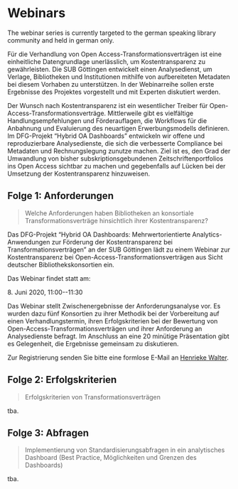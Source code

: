 # Webinars

<!-- the seminars are planned in this document: https://pad.gwdg.de/h_NNI0R_QyWvx8AEp7z3TQ?both -->

<div class="alert alert-info">
  The webinar series is currently targeted to the german speaking library community and held in german only.
</div>

Für die Verhandlung von Open Access-Transformationsverträgen ist eine einheitliche Datengrundlage unerlässlich, um Kostentransparenz zu gewährleisten.
Die SUB Göttingen entwickelt einen Analysedienst, um Verlage, Bibliotheken und Institutionen mithilfe von aufbereiteten Metadaten bei diesem Vorhaben zu unterstützen.
In der Webinarreihe sollen erste Ergebnisse des Projektes vorgestellt und mit Experten diskutiert werden.

Der Wunsch nach Kostentransparenz ist ein wesentlicher Treiber für Open-Access-Transformationsverträge.
Mittlerweile gibt es vielfältige Handlungsempfehlungen und Förderauflagen, die Workflows für die Anbahnung und Evaluierung des neuartigen Erwerbungsmodells definieren.
Im DFG-Projekt “Hybrid OA Dashboards” entwickeln wir offene und reproduzierbare Analysedienste, die sich die verbesserte Compliance bei Metadaten und Rechnungslegung zunutze machen.
Ziel ist es, den Grad der Umwandlung von bisher subskriptionsgebundenen Zeitschriftenportfolios ins Open Access sichtbar zu machen und gegebenfalls auf Lücken bei der Umsetzung der Kostentransparenz hinzuweisen.


## Folge 1: Anforderungen

> Welche Anforderungen haben Bibliotheken an konsortiale Transformationsverträge hinsichtlich ihrer Kostentransparenz?

Das DFG-Projekt “Hybrid OA Dashboards: Mehrwertorientierte Analytics-Anwendungen zur Förderung der Kostentransparenz bei Transformationsverträgen” an der SUB Göttingen lädt zu einem Webinar zur Kostentransparenz bei Open-Access-Transformationsverträgen aus Sicht deutscher Bibliothekskonsortien ein.

Das Webinar findet statt am:

<div class="well">
<time class="event__date">8. Juni 2020, 11:00--11:30</time>
</div>

Das Webinar stellt Zwischenergebnisse der Anforderungsanalyse vor.
Es wurden dazu fünf Konsortien zu ihrer Methodik bei der Vorbereitung auf einen Verhandlungstermin, ihren Erfolgskriterien bei der Bewertung von Open-Access-Transformationsverträgen und ihrer Anforderung an Analysedienste befragt.
Im Anschluss an eine 20 minütige Präsentation gibt es Gelegenheit, die Ergebnisse gemeinsam zu diskutieren.

Zur Registrierung senden Sie bitte eine formlose E-Mail an [Henrieke Walter](https://www.sub.uni-goettingen.de/en/contact/staff-a-z/staff-details/person/henrieke-walter/).


## Folge 2: Erfolgskriterien

> Erfolgskriterien von Transformationsverträgen

tba.


## Folge 3: Abfragen

> Implementierung von Standardisierungsabfragen in ein analytisches Dashboard (Best Practice, Möglichkeiten und Grenzen des Dashboards)

tba.
